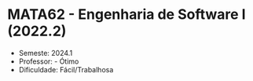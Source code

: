 # MATA62 - Engenharia de Software I (2022.2)
- Semeste: 2024.1
- Professor:  - Ótimo <br>
- Dificuldade: Fácil/Trabalhosa
